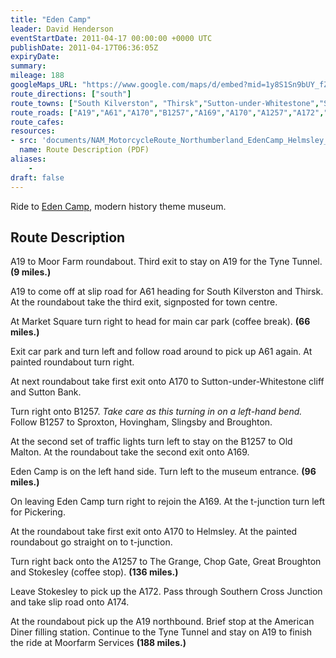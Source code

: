 ```yaml
---
title: "Eden Camp"
leader: David Henderson
eventStartDate: 2011-04-17 00:00:00 +0000 UTC
publishDate: 2011-04-17T06:36:05Z
expiryDate:
summary:
mileage: 188
googleMaps_URL: "https://www.google.com/maps/d/embed?mid=1y8S1Sn9bUY_fZmFPsR_u4tcmDTwpsovo"
route_directions: ["south"]
route_towns: ["South Kilverston", "Thirsk","Sutton-under-Whitestone","Sproxton","Hovingham","Slingsby","Broughton","Old Malton","Malton","Pickering","Helmsley","The Grange","Chop Gate","Great Broughton","Stokesley"]
route_roads: ["A19","A61","A170","B1257","A169","A170","A1257","A172","A174"]
route_cafes:
resources:
- src: 'documents/NAM_MotorcycleRoute_Northumberland_EdenCamp_Helmsley_Stokesley.pdf'
  name: Route Description (PDF)
aliases:
    - 
draft: false
---
```


Ride to [Eden Camp](https://www.edencamp.co.uk/ "Go to Eden Camp website"), modern history theme museum.

## Route Description

A19 to Moor Farm roundabout. Third exit to stay on A19 for the Tyne Tunnel. **(9 miles.)** 

A19 to come off at slip road for A61 heading for South Kilverston and Thirsk. At the roundabout take the third exit,
signposted for town centre.

At Market Square turn right to head for main car park (coffee break). **(66 miles.)** 

Exit car park and turn left and follow road around to pick up A61 again. At painted roundabout turn right. 

At next roundabout take first exit onto A170 to Sutton-under-Whitestone cliff and Sutton Bank.

Turn right onto B1257. *Take care as this turning in on a left-hand bend.*
Follow B1257 to Sproxton, Hovingham, Slingsby and Broughton. 

At the second set of traffic lights turn left to stay on the B1257 to Old Malton. At the roundabout take the second exit onto A169.

Eden Camp is on the left hand side. Turn left to the museum entrance. **(96 miles.)** 

On leaving Eden Camp turn right to rejoin the A169. At the t-junction turn left for Pickering. 

At the roundabout take first exit onto A170 to Helmsley. At the painted roundabout go straight on to t-junction. 

Turn right back onto the A1257 to The Grange, Chop Gate, Great Broughton and Stokesley (coffee stop). **(136 miles.)**

Leave Stokesley to pick up the A172. Pass through Southern Cross Junction and take slip road onto A174.

At the roundabout pick up the A19 northbound. Brief stop at the American Diner filling station. Continue to the Tyne Tunnel and stay on A19 to finish the ride at Moorfarm Services **(188 miles.)** 




